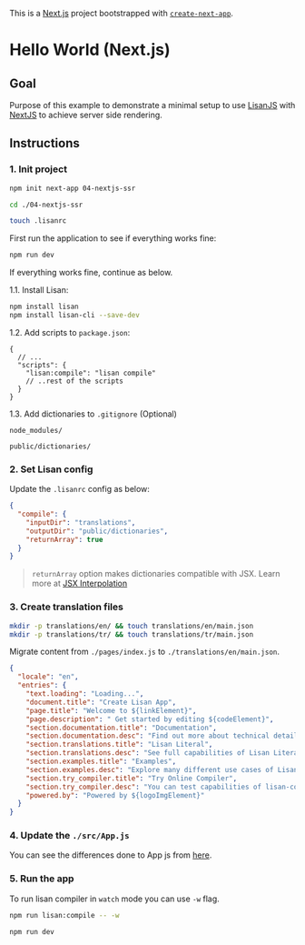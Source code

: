 This is a [Next.js](https://nextjs.org/) project bootstrapped with [`create-next-app`](https://github.com/zeit/next.js/tree/canary/packages/create-next-app).

# Hello World (Next.js)

## Goal

Purpose of this example to demonstrate a minimal setup
to use [LisanJS](https://lisanjs.com) with [NextJS](https://nextjs.org) to achieve server side rendering.

## Instructions

### 1. Init project

```bash
npm init next-app 04-nextjs-ssr

cd ./04-nextjs-ssr

touch .lisanrc
```

First run the application to see if everything works fine:

```bash
npm run dev
```

If everything works fine, continue as below.

1.1. Install Lisan:

```bash
npm install lisan
npm install lisan-cli --save-dev
```

1.2. Add scripts to `package.json`:

```jsonc
{
  // ...
  "scripts": {
    "lisan:compile": "lisan compile"
    // ..rest of the scripts
  }
}
```

1.3. Add dictionaries to `.gitignore` (Optional)

```text
node_modules/

public/dictionaries/
```

### 2. Set Lisan config

Update the `.lisanrc` config as below:

```json
{
  "compile": {
    "inputDir": "translations",
    "outputDir": "public/dictionaries",
    "returnArray": true
  }
}
```

> `returnArray` option makes dictionaries compatible with JSX.
> Learn more at [JSX Interpolation](https://lisanjs.com/docs/jsx-interpolation)

### 3. Create translation files

```bash
mkdir -p translations/en/ && touch translations/en/main.json
mkdir -p translations/tr/ && touch translations/tr/main.json
```

Migrate content from `./pages/index.js` to `./translations/en/main.json`.

```json
{
  "locale": "en",
  "entries": {
    "text.loading": "Loading...",
    "document.title": "Create Lisan App",
    "page.title": "Welcome to ${linkElement}",
    "page.description": " Get started by editing ${codeElement}",
    "section.documentation.title": "Documentation",
    "section.documentation.desc": "Find out more about technical details and best practices.",
    "section.translations.title": "Lisan Literal",
    "section.translations.desc": "See full capabilities of Lisan Literal",
    "section.examples.title": "Examples",
    "section.examples.desc": "Explore many different use cases of Lisan.",
    "section.try_compiler.title": "Try Online Compiler",
    "section.try_compiler.desc": "You can test capabilities of lisan-compiler online.",
    "powered.by": "Powered by ${logoImgElement}"
  }
}
```

### 4. Update the `./src/App.js`

You can see the differences done to App js from [here](https://github.com/lisanjs/examples/compare/9c6659e93b2320fe325423f022a63a6376bdb670...master#diff-5762631d6d770364d8a847b35d27c697).

### 5. Run the app

To run lisan compiler in `watch` mode you can use `-w` flag.

```bash
npm run lisan:compile -- -w
```

```bash
npm run dev
```
